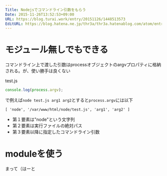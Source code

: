```yaml
---
Title: Nodejsでコマンドライン引数をもらう
Date: 2015-11-26T13:52:53+09:00
URL: https://blog.turai.work/entry/20151126/1448513573
EditURL: https://blog.hatena.ne.jp/thr3a/thr3a.hatenablog.com/atom/entry/6653586347146505398
---
```


# モジュール無しでもできる

コマンドライン上で渡した引数はprocessオブジェクトのargvプロパティに格納される。が、使い勝手は良くない

test.js

```javascript
console.log(process.argv);
```

で例えば`node test.js arg1 arg2`とすると`process.argv`には以下

```
[ 'node', '/var/www/html/node/test.js', 'arg1', 'arg2' ]
```

- 第１要素は"node"という文字列
- 第２要素は実行ファイルの絶対パス
- 第３要素以降に指定したコマンドライン引数

# moduleを使う

まって（はーと

